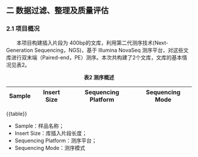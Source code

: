 ## 二 数据过滤、整理及质量评估

### 2.1 项目概况

<p>&emsp;&emsp;本项目构建插入片段为 400bp的文库，利用第二代测序技术(Next-Generation Sequencing，NGS)，基于 Illumina NovaSeq 测序平台，对这些文库进行双末端（Paired-end，PE）测序。本次共构建了2个文库，文库的基本情况见表2。</p>

<center><b>表2 测序概述</b></center>

| Sample | Insert Size | Sequencing Platform | Sequencing Mode |
| :---: | :---: | :---: | :---: |
{{table}}



- Sample：样品名称；
- Insert Size：库插入片段长度；
- Sequencing Platform：测序平台；
- Sequencing Mode：测序模式